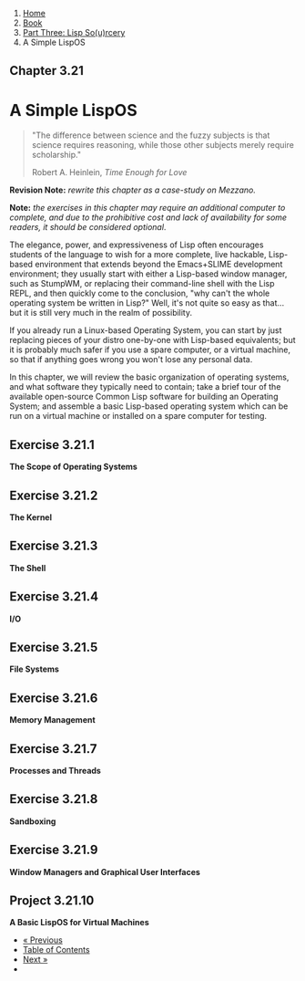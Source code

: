 <ol class="breadcrumb">
  <li><a href="/">Home</a></li>
  <li><a href="/book/">Book</a></li>
  <li><a href="/book/3-00-00-overview/">Part Three: Lisp So(u)rcery</a></li>
  <li class="active">A Simple LispOS</li>
</ol>

## Chapter 3.21

# A Simple LispOS

> "The difference between science and the fuzzy subjects is that science requires reasoning, while those other subjects merely require scholarship."
> <footer>Robert A. Heinlein, <em>Time Enough for Love</em></footer>

**Revision Note:** *rewrite this chapter as a case-study on Mezzano.*

**Note:** *the exercises in this chapter may require an additional computer to complete, and due to the prohibitive cost and lack of availability for some readers, it should be considered optional*.

The elegance, power, and expressiveness of Lisp often encourages students of the language to wish for a more complete, live hackable, Lisp-based environment that extends beyond the Emacs+SLIME development environment; they usually start with either a Lisp-based window manager, such as StumpWM, or replacing their command-line shell with the Lisp REPL, and then quickly come to the conclusion, "why can't the whole operating system be written in Lisp?"  Well, it's not quite so easy as that... but it is still very much in the realm of possibility.

If you already run a Linux-based Operating System, you can start by just replacing pieces of your distro one-by-one with Lisp-based equivalents; but it is probably much safer if you use a spare computer, or a virtual machine, so that if anything goes wrong you won't lose any personal data.

In this chapter, we will review the basic organization of operating systems, and what software they typically need to contain; take a brief tour of the available open-source Common Lisp software for building an Operating System; and assemble a basic Lisp-based operating system which can be run on a virtual machine or installed on a spare computer for testing.

## Exercise 3.21.1

**The Scope of Operating Systems**

## Exercise 3.21.2

**The Kernel**

## Exercise 3.21.3

**The Shell**

## Exercise 3.21.4

**I/O**

## Exercise 3.21.5

**File Systems**

## Exercise 3.21.6

**Memory Management**

## Exercise 3.21.7

**Processes and Threads**

## Exercise 3.21.8

**Sandboxing**

## Exercise 3.21.9

**Window Managers and Graphical User Interfaces**

## Project 3.21.10

**A Basic LispOS for Virtual Machines**

<ul class="pager">
  <li class="previous"><a href="/book/3-20-00-neurotech/">&laquo; Previous</a></li>
  <li><a href="/book/">Table of Contents</a></li>
  <li class="next"><a href="/book/3-22-00-lisp-machine/">Next &raquo;</a><li>
</ul>
